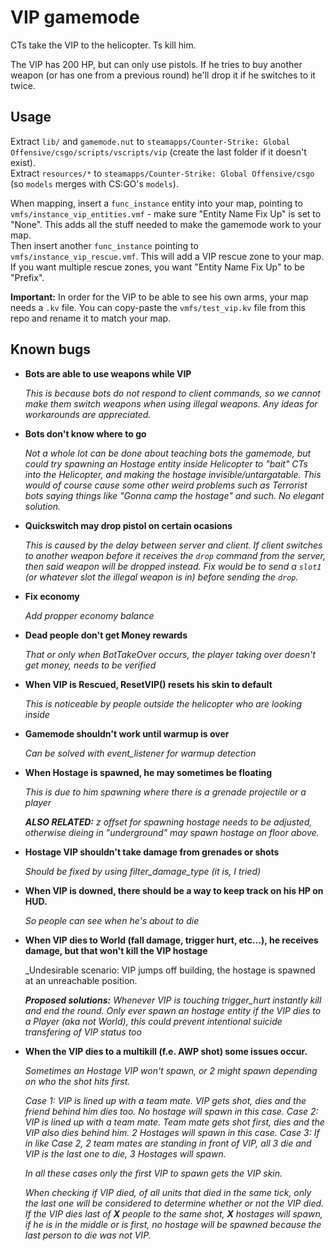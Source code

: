 # VIP gamemode

CTs take the VIP to the helicopter. Ts kill him. 

The VIP has 200 HP, but can only use pistols. If he tries to buy another weapon (or has one from a previous round) he'll drop it if he switches to it twice.

## Usage

Extract `lib/` and `gamemode.nut` to `steamapps/Counter-Strike: Global Offensive/csgo/scripts/vscripts/vip` (create the last folder if it doesn't exist).  
Extract `resources/*` to `steamapps/Counter-Strike: Global Offensive/csgo` (so `models` merges with CS:GO's `models`).

When mapping, insert a `func_instance` entity into your map, pointing to `vmfs/instance_vip_entities.vmf` - make sure "Entity Name Fix Up" is set to "None". This adds all the stuff needed to make the gamemode work to your map.  
Then insert another `func_instance` pointing to `vmfs/instance_vip_rescue.vmf`. This will add a VIP rescue zone to your map. If you want multiple rescue zones, you want "Entity Name Fix Up" to be "Prefix".

**Important:** In order for the VIP to be able to see his own arms, your map needs a `.kv` file. You can copy-paste the `vmfs/test_vip.kv` file from this repo and rename it to match your map.

## Known bugs

- **Bots are able to use weapons while VIP**  

    _This is because bots do not respond to client commands, so we cannot make them switch weapons when using illegal weapons. Any ideas for workarounds are appreciated._

- **Bots don't know where to go**  

    _Not a whole lot can be done about teaching bots the gamemode, but could try spawning an Hostage entity inside Helicopter to "bait" CTs into the Helicopter, and making the hostage invisible/untargatable. This would of course cause some other weird problems such as Terrorist bots saying things like "Gonna camp the hostage" and such. No elegant solution._

- **Quickswitch may drop pistol on certain ocasions**  

    _This is caused by the delay between server and client. If client switches to another weapon before it receives the `drop` command from the server, then said weapon will be dropped instead. Fix would be to send a `slot1` (or whatever slot the illegal weapon is in) before sending the `drop`._

- **Fix economy**

    _Add propper economy balance_

- **Dead people don't get Money rewards**

    _That or only when BotTakeOver occurs, the player taking over doesn't get money, needs to be verified_

- **When VIP is Rescued, ResetVIP() resets his skin to default**

    _This is noticeable by people outside the helicopter who are looking inside_
    
- **Gamemode shouldn't work until warmup is over**

    _Can be solved with event_listener for warmup detection_

- **When Hostage is spawned, he may sometimes be floating**

    _This is due to him spawning where there is a grenade projectile or a player_
    
    _**ALSO RELATED:** z offset for spawning hostage needs to be adjusted, otherwise dieing in "underground" may spawn hostage on floor above._
    
- **Hostage VIP shouldn't take damage from grenades or shots**

    _Should be fixed by using filter_damage_type (it is, I tried)_
    
- **When VIP is downed, there should be a way to keep track on his HP on HUD.**
    
    _So people can see when he's about to die_
    
- **When VIP dies to World (fall damage, trigger hurt, etc...), he receives damage, but that won't kill the VIP hostage**
    
    _Undesirable scenario: VIP jumps off building, the hostage is spawned at an unreachable position.

    _**Proposed solutions:**_
    _Whenever VIP is touching trigger_hurt instantly kill and end the round._
    _Only ever spawn an hostage entity if the VIP dies to a Player (aka not World), this could prevent intentional suicide transfering of VIP status too_
    
- **When the VIP dies to a multikill (f.e. AWP shot) some issues occur.**

    _Sometimes an Hostage VIP won't spawn, or 2 might spawn depending on who the shot hits first._
    
    _Case 1: VIP is lined up with a team mate. VIP gets shot, dies and the friend behind him dies too. No hostage will spawn in this case._
    _Case 2: VIP is lined up with a team mate. Team mate gets shot first, dies and the VIP also dies behind him. 2 Hostages will spawn in this case._
    _Case 3: If in like Case 2, 2 team mates are standing in front of VIP, all 3 die and VIP is the last one to die, 3 Hostages will spawn._
    
    _In all these cases only the first VIP to spawn gets the VIP skin._
    
    _When checking if VIP died, of all units that died in the same tick, only the last one will be considered to determine whether or not the VIP died. If the VIP dies last of **X** people to the same shot, **X** hostages will spawn, if he is in the middle or is first, no hostage will be spawned because the last person to die was not VIP._
